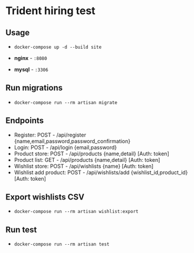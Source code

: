 # Trident hiring test

## Usage
- `docker-compose up -d --build site`

- **nginx** - `:8080`
- **mysql** - `:3306`

## Run migrations

- `docker-compose run --rm artisan migrate` 

## Endpoints

- Register: POST - /api/register {name,email,password,password_confirmation}
- Login: POST - /api/login {email,password}
- Product store: POST - /api/products {name,detail} [Auth: token]
- Product list: GET - /api/products {name,detail} [Auth: token]
- Wishlist store: POST - /api/wishlists {name} [Auth: token]
- Wishlist add product: POST - /api/wishlists/add {wishlist_id,product_id} [Auth: token]

## Export wishlists CSV

- `docker-compose run --rm artisan wishlist:export` 

## Run test

- `docker-compose run --rm artisan test` 

